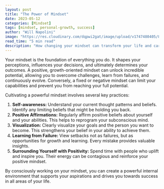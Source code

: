 ```yaml
---
layout: post
title: "The Power of Mindset"
date: 2023-05-12
categories: [Mindset]
tags: [mindset, personal-growth, success]
author: "Will Napolini"
image: "https://res.cloudinary.com/dqpwi2gat/image/upload/v1747480405/8-rules-love-jay-shetty-willonsuccess-book-cover_ocrs4w.png"
read_time: "5 min read"
description: "How changing your mindset can transform your life and career in ways you never imagined possible."
---
```


Your mindset is the foundation of everything you do. It shapes your perceptions, influences your decisions, and ultimately determines your outcomes. A positive, growth-oriented mindset can unlock incredible potential, allowing you to overcome challenges, learn from failures, and continuously evolve. Conversely, a fixed or negative mindset can limit your capabilities and prevent you from reaching your full potential.

Cultivating a powerful mindset involves several key practices:

1.  **Self-awareness:** Understand your current thought patterns and beliefs. Identify any limiting beliefs that might be holding you back.
2.  **Positive Affirmations:** Regularly affirm positive beliefs about yourself and your abilities. This helps to reprogram your subconscious mind.
3.  **Visualization:** Clearly visualize your goals and the person you want to become. This strengthens your belief in your ability to achieve them.
4.  **Learning from Failure:** View setbacks not as failures, but as opportunities for growth and learning. Every mistake provides valuable insights.
5.  **Surrounding Yourself with Positivity:** Spend time with people who uplift and inspire you. Their energy can be contagious and reinforce your positive mindset.

By consciously working on your mindset, you can create a powerful internal environment that supports your aspirations and drives you towards success in all areas of your life.


